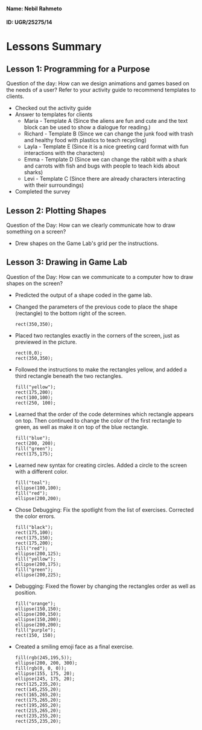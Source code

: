 #### Name: Nebil Rahmeto

#### ID: UGR/25275/14

# Lessons Summary

## Lesson 1: Programming for a Purpose

Question of the day: How can we design animations and games based on the needs of a user? Refer to your activity guide to recommend templates to clients.

-   Checked out the activity guide
-   Answer to templates for clients
    -   Maria - Template A (Since the aliens are fun and cute and the text block can be used to show a dialogue for reading.)
    -   Richard - Template B (Since we can change the junk food with trash and healthy food with plastics to teach recycling)
    -   Layla - Template E (Since it is a nice greeting card format with fun interactions with the characters)
    -   Emma - Template D (Since we can change the rabbit with a shark and carrots with fish and bugs with people to teach kids about sharks)
    -   Levi - Template C (Since there are already characters interacting with their surroundings)
-   Completed the survey

## Lesson 2: Plotting Shapes

Question of the Day: How can we clearly communicate how to draw something on a screen?

-   Drew shapes on the Game Lab's grid per the instructions.

## Lesson 3: Drawing in Game Lab

Question of the Day: How can we communicate to a computer how to draw shapes on the screen?

-   Predicted the output of a shape coded in the game lab.
-   Changed the parameters of the previous code to place the shape (rectangle) to the bottom right of the screen.

    `rect(350,350);`

-   Placed two rectangles exactly in the corners of the screen, just as previewed in the picture.

    ```
    rect(0,0);
    rect(350,350);
    ```

-   Followed the instructions to make the rectangles yellow, and added a third rectangle beneath the two rectangles.

    ```
    fill("yellow");
    rect(175,200);
    rect(100,100);
    rect(250, 100);
    ```

-   Learned that the order of the code determines which rectangle appears on top. Then continued to change the color of the first rectangle to green, as well as make it on top of the blue rectangle.

    ```
    fill("blue");
    rect(200, 200);
    fill("green");
    rect(175,175);
    ```

-   Learned new syntax for creating circles. Added a circle to the screen with a different color.

    ```
    fill("teal");
    ellipse(100,100);
    fill("red");
    ellipse(200,200);
    ```

-   Chose Debugging: Fix the spotlight from the list of exercises. Corrected the color errors.

    ```
    fill("black");
    rect(175,100);
    rect(175,150);
    rect(175,200);
    fill("red");
    ellipse(200,125);
    fill("yellow");
    ellipse(200,175);
    fill("green");
    ellipse(200,225);
    ```

-   Debugging: Fixed the flower by changing the rectangles order as well as position.

    ```
    fill("orange");
    ellipse(150,150);
    ellipse(200,150);
    ellipse(150,200);
    ellipse(200,200);
    fill("purple");
    rect(150, 150);
    ```

-   Created a smiling emoji face as a final exercise.

    ```
    fill(rgb(245,195,5));
    ellipse(200, 200, 300);
    fill(rgb(0, 0, 0));
    ellipse(155, 175, 20);
    ellipse(245, 175, 20);
    rect(125,235,20);
    rect(145,255,20);
    rect(165,265,20);
    rect(175,265,20);
    rect(195,265,20);
    rect(215,265,20);
    rect(235,255,20);
    rect(255,235,20);
    ```
